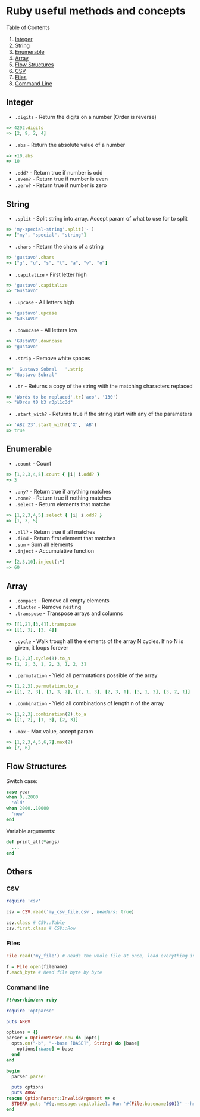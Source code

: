 # Ruby useful methods and concepts

Table of Contents
1. [Integer](#integer)
2. [String](#string)
3. [Enumerable](#enumerable)
4. [Array](#array)
5. [Flow Structures](#flow-structures)
6. [CSV](#csv)
7. [Files](#files)
8. [Command Line](#command-line)

## Integer

- `.digits` - Return the digits on a number (Order is reverse)
```ruby
=> 4292.digits
=> [2, 9, 2, 4]
```
- `.abs` - Return the absolute value of a number
```ruby
=> -10.abs
=> 10
```
- `.odd?` - Return true if number is odd
- `.even?` - Return true if number is even
- `.zero?` - Return true if number is zero

## String

- `.split` - Split string into array. Accept param of what to use for to split
```ruby
=> 'my-special-string'.split('-')
=> ["my", "special", "string"]
```
- `.chars` - Return the chars of a string
```ruby
=> 'gustavo'.chars
=> ["g", "u", "s", "t", "a", "v", "o"]
```
- `.capitalize` - First letter high
```ruby
=> 'gustavo'.capitalize
=> "Gustavo"
```
- `.upcase` - All letters high
```ruby
=> 'gustavo'.upcase
=> "GUSTAVO"
```
- `.downcase` - All letters low
```ruby
=> 'GUstaVO'.downcase
=> "gustavo"
```
- `.strip` - Remove white spaces
```ruby
=>'  Gustavo Sobral   '.strip
=> "Gustavo Sobral"
```
- `.tr` - Returns a copy of the string with the matching characters replaced
```ruby
=> 'Words to be replaced'.tr('aeo', '130')
=> "W0rds t0 b3 r3pl1c3d"
```
- `.start_with?` - Returns true if the string start with any of the parameters
```ruby
=> 'AB2 23'.start_with?('X', 'AB')
=> true
```

## Enumerable

- `.count` - Count
```ruby
=> [1,2,3,4,5].count { |i| i.odd? }
=> 3
```
- `.any?` - Return true if anything matches
- `.none?` - Return true if nothing matches
- `.select` - Return elements that matche
```ruby
=> [1,2,3,4,5].select { |i| i.odd? }
=> [1, 3, 5]
```
- `.all?` - Return true if all matches
- `.find` - Return first element that matches
- `.sum` - Sum all elements
- `.inject` - Accumulative function
```ruby
=> [2,3,10].inject(:*)
=> 60
```

## Array

- `.compact` - Remove all empty elements
- `.flatten` - Remove nesting
- `.transpose` - Transpose arrays and columns
```ruby
=> [[1,2],[3,4]].transpose
=> [[1, 3], [2, 4]]
```
- `.cycle` - Walk trough all the elements of the array N cycles. If no N is given, it loops forever
```ruby
=> [1,2,3].cycle(3).to_a
=> [1, 2, 3, 1, 2, 3, 1, 2, 3]
```
- `.permutation` - Yield all permutations possible of the array
```ruby
=> [1,2,3].permutation.to_a
=> [[1, 2, 3], [1, 3, 2], [2, 1, 3], [2, 3, 1], [3, 1, 2], [3, 2, 1]]
```
- `.combination` - Yield all combinations of length n of the array
```ruby
=> [1,2,3].combination(2).to_a
=> [[1, 2], [1, 3], [2, 3]]
```
- `.max` - Max value, accept param
```ruby
=> [1,2,3,4,5,6,7].max(2)
=> [7, 6]
```

## Flow Structures

Switch case:
```ruby
case year
when 0..2000
  'old'
when 2000..10000
  'new'
end
```

Variable arguments:
```ruby
def print_all(*args)
  ...
end
```

## Others

### CSV

```ruby
require 'csv'

csv = CSV.read('my_csv_file.csv', headers: true)

csv.class # CSV::Table
csv.first.class # CSV::Row
```

### Files

```ruby
File.read('my_file') # Reads the whole file at once, load everything in memory

f = File.open(filename)
f.each_byte # Read file byte by byte
```

### Command line

```ruby
#!/usr/bin/env ruby

require 'optparse'

puts ARGV

options = {}
parser = OptionParser.new do |opts|
  opts.on("-b", "--base [BASE]", String) do |base|
    options[:base] = base
  end
end

begin
  parser.parse!

  puts options
  puts ARGV
rescue OptionParser::InvalidArgument => e
  STDERR.puts "#{e.message.capitalize}. Run '#{File.basename($0)}' --help for details."
end
```
